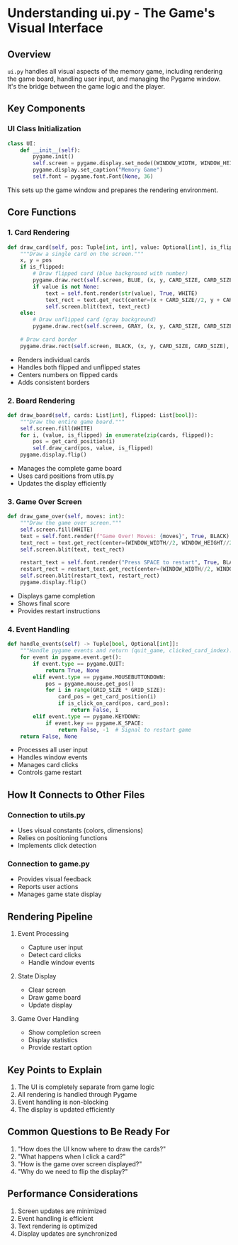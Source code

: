 # Understanding ui.py - The Game's Visual Interface

## Overview
`ui.py` handles all visual aspects of the memory game, including rendering the game board, handling user input, and managing the Pygame window. It's the bridge between the game logic and the player.

## Key Components

### UI Class Initialization
```python
class UI:
    def __init__(self):
        pygame.init()
        self.screen = pygame.display.set_mode((WINDOW_WIDTH, WINDOW_HEIGHT))
        pygame.display.set_caption("Memory Game")
        self.font = pygame.font.Font(None, 36)
```
This sets up the game window and prepares the rendering environment.

## Core Functions

### 1. Card Rendering
```python
def draw_card(self, pos: Tuple[int, int], value: Optional[int], is_flipped: bool):
    """Draw a single card on the screen."""
    x, y = pos
    if is_flipped:
        # Draw flipped card (blue background with number)
        pygame.draw.rect(self.screen, BLUE, (x, y, CARD_SIZE, CARD_SIZE))
        if value is not None:
            text = self.font.render(str(value), True, WHITE)
            text_rect = text.get_rect(center=(x + CARD_SIZE//2, y + CARD_SIZE//2))
            self.screen.blit(text, text_rect)
    else:
        # Draw unflipped card (gray background)
        pygame.draw.rect(self.screen, GRAY, (x, y, CARD_SIZE, CARD_SIZE))
    
    # Draw card border
    pygame.draw.rect(self.screen, BLACK, (x, y, CARD_SIZE, CARD_SIZE), 2)
```
- Renders individual cards
- Handles both flipped and unflipped states
- Centers numbers on flipped cards
- Adds consistent borders

### 2. Board Rendering
```python
def draw_board(self, cards: List[int], flipped: List[bool]):
    """Draw the entire game board."""
    self.screen.fill(WHITE)
    for i, (value, is_flipped) in enumerate(zip(cards, flipped)):
        pos = get_card_position(i)
        self.draw_card(pos, value, is_flipped)
    pygame.display.flip()
```
- Manages the complete game board
- Uses card positions from utils.py
- Updates the display efficiently

### 3. Game Over Screen
```python
def draw_game_over(self, moves: int):
    """Draw the game over screen."""
    self.screen.fill(WHITE)
    text = self.font.render(f"Game Over! Moves: {moves}", True, BLACK)
    text_rect = text.get_rect(center=(WINDOW_WIDTH//2, WINDOW_HEIGHT//2))
    self.screen.blit(text, text_rect)
    
    restart_text = self.font.render("Press SPACE to restart", True, BLACK)
    restart_rect = restart_text.get_rect(center=(WINDOW_WIDTH//2, WINDOW_HEIGHT//2 + 50))
    self.screen.blit(restart_text, restart_rect)
    pygame.display.flip()
```
- Displays game completion
- Shows final score
- Provides restart instructions

### 4. Event Handling
```python
def handle_events(self) -> Tuple[bool, Optional[int]]:
    """Handle pygame events and return (quit_game, clicked_card_index)."""
    for event in pygame.event.get():
        if event.type == pygame.QUIT:
            return True, None
        elif event.type == pygame.MOUSEBUTTONDOWN:
            pos = pygame.mouse.get_pos()
            for i in range(GRID_SIZE * GRID_SIZE):
                card_pos = get_card_position(i)
                if is_click_on_card(pos, card_pos):
                    return False, i
        elif event.type == pygame.KEYDOWN:
            if event.key == pygame.K_SPACE:
                return False, -1  # Signal to restart game
    return False, None
```
- Processes all user input
- Handles window events
- Manages card clicks
- Controls game restart

## How It Connects to Other Files

### Connection to utils.py
- Uses visual constants (colors, dimensions)
- Relies on positioning functions
- Implements click detection

### Connection to game.py
- Provides visual feedback
- Reports user actions
- Manages game state display

## Rendering Pipeline

1. Event Processing
   - Capture user input
   - Detect card clicks
   - Handle window events

2. State Display
   - Clear screen
   - Draw game board
   - Update display

3. Game Over Handling
   - Show completion screen
   - Display statistics
   - Provide restart option

## Key Points to Explain
1. The UI is completely separate from game logic
2. All rendering is handled through Pygame
3. Event handling is non-blocking
4. The display is updated efficiently

## Common Questions to Be Ready For
1. "How does the UI know where to draw the cards?"
2. "What happens when I click a card?"
3. "How is the game over screen displayed?"
4. "Why do we need to flip the display?"

## Performance Considerations
1. Screen updates are minimized
2. Event handling is efficient
3. Text rendering is optimized
4. Display updates are synchronized 